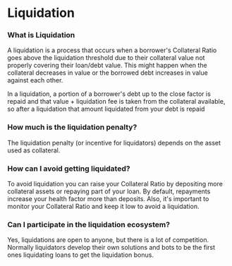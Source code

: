 # Liquidation

### What is Liquidation

A liquidation is a process that occurs when a borrower's Collateral Ratio goes above the liquidation threshold due to their collateral value not properly covering their loan/debt value. This might happen when the collateral decreases in value or the borrowed debt increases in value against each other.

In a liquidation, a portion of a borrower's debt up to the close factor is repaid and that value + liquidation fee is taken from the collateral available, so after a liquidation that amount liquidated from your debt is repaid

### How much is the liquidation penalty?&#x20;

The liquidation penalty (or incentive for liquidators) depends on the asset used as collateral.

### How can I avoid getting liquidated?&#x20;

To avoid liquidation you can raise your Collateral Ratio by depositing more collateral assets or repaying part of your loan. By default, repayments increase your health factor more than deposits. Also, it's important to monitor your Collateral Ratio and keep it low to avoid a liquidation.

### Can I participate in the liquidation ecosystem?&#x20;

Yes, liquidations are open to anyone, but there is a lot of competition. Normally liquidators develop their own solutions and bots to be the first ones liquidating loans to get the liquidation bonus.

